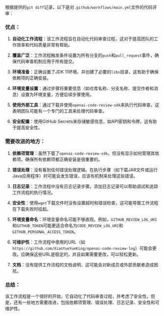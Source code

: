 根据提供的`git diff`记录，以下是对`.github/workflows/main.yml`文件的代码评审：

### 优点：

1. **自动化工作流程**：该工作流程旨在自动化代码审查过程，这对于提高团队的工作效率和代码质量非常有帮助。

2. **覆盖广泛**：工作流程触发条件设置为所有分支的`push`和`pull_request`事件，确保代码审查机制应用于所有提交。

3. **环境准备**：正确设置了JDK 11环境，并创建了必要的`libs`目录，这有助于确保依赖项的正确安装。

4. **环境变量设置**：通过步骤将重要信息（如仓库名称、分支名称、提交作者和消息）设置为环境变量，方便后续步骤使用。

5. **使用外部工具**：通过下载并使用`openai-code-review-sdk`来执行代码审查，这表明团队可能有一个专门的工具来处理代码审查。

6. **安全配置**：使用GitHub Secrets来存储敏感信息，如API密钥和令牌，这有助于提高安全性。

### 需要改进的地方：

1. **依赖项管理**：虽然下载了`openai-code-review-sdk`，但没有显示如何管理其依赖项。确保所有依赖项都正确安装是很重要的。

2. **错误处理**：没有看到任何错误处理逻辑。在执行步骤（如下载JAR文件或运行Java应用程序）时可能会发生错误，应该有机制来处理这些错误。

3. **日志记录**：工作流程中没有日志记录步骤。添加日志记录可以帮助调试和追踪工作流程的执行情况。

4. **安全性**：使用`wget`下载文件时没有设置超时和错误检查，这可能导致工作流程在下载失败时挂起。

5. **环境变量命名**：环境变量命名可能不够直观。例如，`GITHUB_REVIEW_LOG_URI`和`GITHUB_TOKEN`可能更适合命名为`CODE_REVIEW_LOG_URI`和`GITHUB_PERSONAL_ACCESS_TOKEN`。

6. **可维护性**：工作流程中使用的URL（如`https://github.com/XiaoYueYueKing/openai-code-review-log`）可能会更改。应确保这些URL是稳定的，并且如果需要更改，可以轻松更新。

7. **文档**：没有提供工作流程的文档说明，这可能会对新成员或外部贡献者造成困扰。

### 总结：

该工作流程是一个很好的开始，它自动化了代码审查过程，并考虑了安全性。但是，还有一些地方需要改进，包括依赖项管理、错误处理、日志记录、安全性和可维护性。